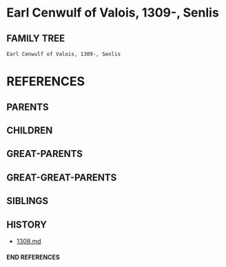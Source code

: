# Earl Cenwulf of Valois, 1309-, Senlis

## FAMILY TREE
```
Earl Cenwulf of Valois, 1309-, Senlis
```


# REFERENCES

## PARENTS 

## CHILDREN 

## GREAT-PARENTS 

## GREAT-GREAT-PARENTS 
## SIBLINGS

 
## HISTORY
* [1308.md](../h/1309.md)

#### END REFERENCES
